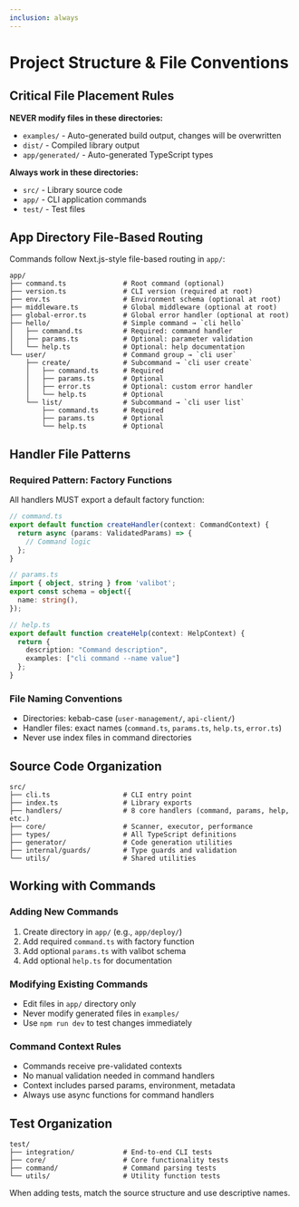 ```yaml
---
inclusion: always
---
```


# Project Structure & File Conventions

## Critical File Placement Rules

**NEVER modify files in these directories:**

- `examples/` - Auto-generated build output, changes will be overwritten
- `dist/` - Compiled library output
- `app/generated/` - Auto-generated TypeScript types

**Always work in these directories:**

- `src/` - Library source code
- `app/` - CLI application commands
- `test/` - Test files

## App Directory File-Based Routing

Commands follow Next.js-style file-based routing in `app/`:

```text
app/
├── command.ts              # Root command (optional)
├── version.ts              # CLI version (required at root)
├── env.ts                  # Environment schema (optional at root)
├── middleware.ts           # Global middleware (optional at root)
├── global-error.ts         # Global error handler (optional at root)
├── hello/                  # Simple command → `cli hello`
│   ├── command.ts          # Required: command handler
│   ├── params.ts           # Optional: parameter validation
│   └── help.ts             # Optional: help documentation
└── user/                   # Command group → `cli user`
    ├── create/             # Subcommand → `cli user create`
    │   ├── command.ts      # Required
    │   ├── params.ts       # Optional
    │   ├── error.ts        # Optional: custom error handler
    │   └── help.ts         # Optional
    └── list/               # Subcommand → `cli user list`
        ├── command.ts      # Required
        ├── params.ts       # Optional
        └── help.ts         # Optional
```

## Handler File Patterns

### Required Pattern: Factory Functions

All handlers MUST export a default factory function:

```typescript
// command.ts
export default function createHandler(context: CommandContext) {
  return async (params: ValidatedParams) => {
    // Command logic
  };
}

// params.ts
import { object, string } from 'valibot';
export const schema = object({
  name: string(),
});

// help.ts
export default function createHelp(context: HelpContext) {
  return {
    description: "Command description",
    examples: ["cli command --name value"]
  };
}
```

### File Naming Conventions

- Directories: kebab-case (`user-management/`, `api-client/`)
- Handler files: exact names (`command.ts`, `params.ts`, `help.ts`, `error.ts`)
- Never use index files in command directories

## Source Code Organization

```text
src/
├── cli.ts                  # CLI entry point
├── index.ts                # Library exports
├── handlers/               # 8 core handlers (command, params, help, etc.)
├── core/                   # Scanner, executor, performance
├── types/                  # All TypeScript definitions
├── generator/              # Code generation utilities
├── internal/guards/        # Type guards and validation
└── utils/                  # Shared utilities
```

## Working with Commands

### Adding New Commands

1. Create directory in `app/` (e.g., `app/deploy/`)
2. Add required `command.ts` with factory function
3. Add optional `params.ts` with valibot schema
4. Add optional `help.ts` for documentation

### Modifying Existing Commands

- Edit files in `app/` directory only
- Never modify generated files in `examples/`
- Use `npm run dev` to test changes immediately

### Command Context Rules

- Commands receive pre-validated contexts
- No manual validation needed in command handlers
- Context includes parsed params, environment, metadata
- Always use async functions for command handlers

## Test Organization

```text
test/
├── integration/            # End-to-end CLI tests
├── core/                   # Core functionality tests
├── command/                # Command parsing tests
└── utils/                  # Utility function tests
```

When adding tests, match the source structure and use descriptive names.
